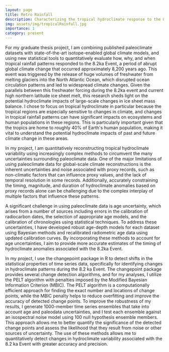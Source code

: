 ```yaml
---
layout: page
title: Retro Rainfall
description: Characterizing the tropical hydroclimate response to the 8.2ka Event using data, models, and theory.
img: assets/img/tropicalRainfall.jpg
importance: 1
category: present
---
```


For my graduate thesis project, I am combining published paleoclimate datasets with state-of-the-art isotope-enabled global climate models, and using new statistical tools to quantitatively evaluate how, why, and when tropical rainfall patterns responded to the 8.2ka Event, a period of abrupt global climate change that occurred approximately 8,200 years ago. This event was triggered by the release of huge volumes of freshwater from melting glaciers into the North Atlantic Ocean, which disrupted ocean circulation patterns and led to widespread climate changes. Given the parallels between this freshwater forcing during the 8.2ka event and current high northern latitude ice sheet melt, this research sheds light on the potential hydroclimate impacts of large-scale changes in ice sheet mass balance. I chose to focus on tropical hydroclimate in particular because the tropical regions are especially sensitive to changes in climate, and changes in tropical rainfall patterns can have significant impacts on ecosystems and human populations in these regions. This is particularly important given that the tropics are home to roughly 40% of Earth's human population, making it vital to understand the potential hydroclimate impacts of past and future climate change in these areas.

In my project, I am quantitatively reconstructing tropical hydroclimate variability using increasingly complex methods to circumvent the many uncertainties surrounding paleoclimate data. One of the major limitations of using paleoclimate data for global-scale climate reconstructions is the inherent uncertainties and noise associated with proxy records, such as non-climatic factors that can influence proxy values, and the lack of temporal resolution in some records. Additionally, accurately constraining the timing, magnitude, and duration of hydroclimate anomalies based on proxy records alone can be challenging due to the complex interplay of multiple factors that influence these patterns.

A significant challenge in using paleoclimate data is age uncertainty, which arises from a number of sources including errors in the calibration of radiocarbon dates, the selection of appropriate age models, and the calibration of chronologies using statistical techniques. To address these uncertainties, I have developed robust age-depth models for each dataset using Bayesian methods and recalibrated radiometric age data using updated calibration curves. By incorporating these methods to account for age uncertainties, I aim to provide more accurate estimates of the timing of hydroclimate anomalies associated with the 8.2ka Event.

In my project, I use the changepoint package in R to detect shifts in the statistical properties of time series data, specifically for identifying changes in hydroclimate patterns during the 8.2 ka Event. The changepoint package provides several change detection algorithms, and for my analyses, I utilize the PELT algorithm with penalties imposed by the Modified Bayesian Information Criterion (MBIC). The PELT algorithm is a computationally efficient approach for finding the exact number and locations of change points, while the MBIC penalty helps to reduce overfitting and improve the accuracy of detected change points. To improve the robustness of my results, I generate 1000-member time series ensembles that take into account age and paleodata uncertainties, and I test each ensemble against an isospectral noise model using 100 null hypothesis ensemble members. This approach allows me to better quantify the significance of the detected change points and assess the likelihood that they result from noise or other sources of uncertainty. The use of these methods allows me to quantitatively detect changes in hydroclimate variability associated with the 8.2 ka Event with greater accuracy and precision.
